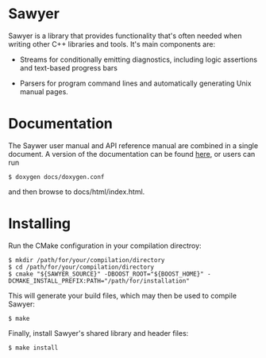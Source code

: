 Sawyer
======

Sawyer is a library that provides functionality that's often needed
when writing other C++ libraries and tools.  It's main components are:

+ Streams for conditionally emitting diagnostics, including logic
  assertions and text-based progress bars

+ Parsers for program command lines and automatically generating
  Unix manual pages.

Documentation
=============

The Saywer user manual and API reference manual are combined in a
single document.  A version of the documentation can be found
[here](http://hoosierfocus.com/sawyer), or users can run

    $ doxygen docs/doxygen.conf

and then browse to docs/html/index.html.

Installing
==========

Run the CMake configuration in your compilation directroy:

    $ mkdir /path/for/your/compilation/directory
    $ cd /path/for/your/compilation/directory
    $ cmake "${SAWYER_SOURCE}" -DBOOST_ROOT="${BOOST_HOME}" -DCMAKE_INSTALL_PREFIX:PATH="/path/for/installation"

This will generate your build files, which may then be used to compile Sawyer:

    $ make

Finally, install Sawyer's shared library and header files:

    $ make install
